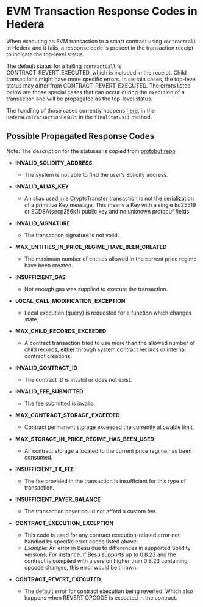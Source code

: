 # EVM Transaction Response Codes in Hedera

When executing an EVM transaction to a smart contract using `contractCall` in Hedera and it fails, a response code is present in the transaction receipt to indicate the top-level status.

The default status for a failing `contractCall` is CONTRACT_REVERT_EXECUTED, which is included in the receipt. Child transactions might have more specific errors.
In certain cases, the top-level status may differ from CONTRACT_REVERT_EXECUTED. The errors listed below are those special cases that can occur during the execution of a transaction and will be propagated as the top-level status.

The handling of those cases currently happens [here](https://github.com/hashgraph/hedera-services/blob/774ed309600e4b4acd9e1ca72fcd87d354c8b9ff/hedera-node/hedera-smart-contract-service-impl/src/main/java/com/hedera/node/app/service/contract/impl/hevm/HederaEvmTransactionResult.java#L141-L169), in the `HederaEvmTransactionResult` in the `finalStatus()` method.


## Possible Propagated Response Codes

Note: The description for the statuses is copied from [protobuf repo](https://github.com/hashgraph/hedera-protobufs/blob/main/services/response_code.proto)

- **INVALID_SOLIDITY_ADDRESS**
    -  The system is not able to find the user’s Solidity address.

- **INVALID_ALIAS_KEY**
    -  An alias used in a CryptoTransfer transaction is not the serialization of a primitive Key message. This means a Key with a single Ed25519 or ECDSA(secp256k1) public key and no unknown protobuf fields.

- **INVALID_SIGNATURE**
    -  The transaction signature is not valid.

- **MAX_ENTITIES_IN_PRICE_REGIME_HAVE_BEEN_CREATED**
    -  The maximum number of entities allowed in the current price regime have been created.

- **INSUFFICIENT_GAS**
    -  Not enough gas was supplied to execute the transaction.

- **LOCAL_CALL_MODIFICATION_EXCEPTION**
    -  Local execution (query) is requested for a function which changes state.

- **MAX_CHILD_RECORDS_EXCEEDED**
    -  A contract transaction tried to use more than the allowed number of child records, either through system contract records or internal contract creations.

- **INVALID_CONTRACT_ID**
    -  The contract ID is invalid or does not exist.

- **INVALID_FEE_SUBMITTED**
    -  The fee submitted is invalid.

- **MAX_CONTRACT_STORAGE_EXCEEDED**
    -  Contract permanent storage exceeded the currently allowable limit.

- **MAX_STORAGE_IN_PRICE_REGIME_HAS_BEEN_USED**
    -  All contract storage allocated to the current price regime has been consumed.

- **INSUFFICIENT_TX_FEE**
    -  The fee provided in the transaction is insufficient for this type of transaction.

- **INSUFFICIENT_PAYER_BALANCE**
    -  The transaction payer could not afford a custom fee.

- **CONTRACT_EXECUTION_EXCEPTION**
    -  This code is used for any contract execution-related error not handled by specific error codes listed above.
    - *Example:* An error in Besu due to differences in supported Solidity versions. For instance, if Besu supports up to 0.8.23 and the contract is compiled with a version higher than 0.8.23 containing opcode changes, this error would be thrown.

- **CONTRACT_REVERT_EXECUTED**
    -  The default error for contract execution being reverted. Which also happens when REVERT OPCODE is executed in the contract.
